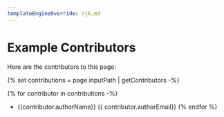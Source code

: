 ```yaml
---
templateEngineOverride: njk,md
---
```

# Example Contributors

Here are the contributors to this page:

{% set contributions = page.inputPath | getContributors -%}

{% for contributor in contributions -%}
-   {{contributor.authorName}} {{ contributor.authorEmail}}
{% endfor %}